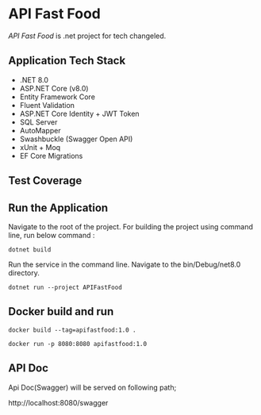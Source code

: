 # API Fast Food

_API Fast Food_ is .net project for tech changeled.

## Application Tech Stack

- .NET 8.0
- ASP.NET Core (v8.0)
- Entity Framework Core
- Fluent Validation
- ASP.NET Core Identity + JWT Token
- SQL Server
- AutoMapper
- Swashbuckle (Swagger Open API)
- xUnit + Moq
- EF Core Migrations

## Test Coverage

## Run the Application

Navigate to the root of the project. For building the project using command line, run below command :

`dotnet build`

Run the service in the command line. Navigate to the bin/Debug/net8.0 directory.

`dotnet run --project APIFastFood`

## Docker build and run

`docker build --tag=apifastfood:1.0 .`

`docker run -p 8080:8080 apifastfood:1.0`

## API Doc

Api Doc(Swagger) will be served on following path;

http://localhost:8080/swagger

